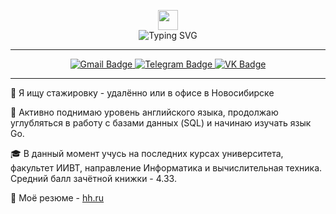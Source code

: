 <p align="center">
  <img src="https://github.com/blackcater/blackcater/raw/main/images/Hi.gif" height="32">
  <br>
  <img src="https://readme-typing-svg.herokuapp.com?font=Fira+Code&pause=1000&random=false&width=292&lines=%D0%9F%D1%80%D0%B8%D0%B2%D0%B5%D1%82%2C+%D1%8F+%D0%98%D1%81%D1%82%D0%BE%D0%BC%D0%B8%D0%BD+%D0%94%D0%B0%D0%BD%D0%B8%D0%B8%D0%BB" alt="Typing SVG">
</p>

-----

<div id="badges" align="center">
  <a href="mailto:istomin.05.3@gmail.com">
    <img src="https://img.shields.io/badge/Gmail-d44638?style=for-the-badge&logo=gmail&logoColor=white" alt="Gmail Badge"/>
  </a>
  <a href="https://t.me/codbid">
    <img src="https://img.shields.io/badge/Telegram-27a7e7?style=for-the-badge&logo=telegram&logoColor=white" alt="Telegram Badge"/>
  </a>
  <a href="https://vk.com/codbid">
    <img src="https://img.shields.io/badge/VK-0077ff?style=for-the-badge&logo=vk&logoColor=white" alt="VK Badge"/>
  </a>
</div>

-----

🔭 Я ищу стажировку - удалённо или в офисе в Новосибирске

🌱 Активно поднимаю уровень английского языка, продолжаю углубляться в работу с базами данных (SQL) и начинаю изучать язык Go.

🎓 В данный момент учусь на последних курсах университета, факультет ИИВТ, направление Информатика и вычислительная техника. Средний балл зачётной книжки - 4.33.

🤝 Моё резюме - <a href="https://novosibirsk.hh.ru/resume/d4d11fddff0d595ca30039ed1f6c7831465875">hh.ru</a>





